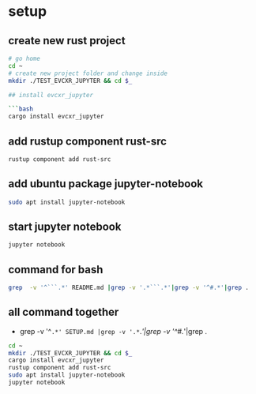 # setup

## create new rust project

```bash
# go home
cd ~
# create new project folder and change inside
mkdir ./TEST_EVCXR_JUPYTER && cd $_

## install evcxr_jupyter

```bash
cargo install evcxr_jupyter

```

## add rustup component rust-src

```bash
rustup component add rust-src
```

## add ubuntu package jupyter-notebook

```bash
sudo apt install jupyter-notebook
```

## start jupyter notebook

```bash
jupyter notebook
```

## command for bash

```bash
grep  -v '^```.*' README.md |grep -v '.*```.*'|grep -v '^#.*'|grep .

```

## all command together

- grep  -v '^```.*' SETUP.md |grep -v '.*```.*'|grep -v '^#.*'|grep .

```bash
cd ~
mkdir ./TEST_EVCXR_JUPYTER && cd $_
cargo install evcxr_jupyter
rustup component add rust-src
sudo apt install jupyter-notebook
jupyter notebook
```
